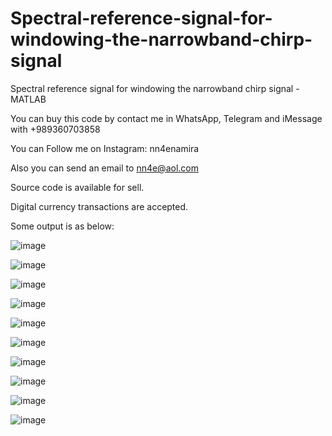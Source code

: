 # Spectral-reference-signal-for-windowing-the-narrowband-chirp-signal
Spectral reference signal for windowing the narrowband chirp signal - MATLAB

You can buy this code by contact me in WhatsApp, Telegram and iMessage with +989360703858

You can Follow me on Instagram: nn4enamira

Also you can send an email to nn4e@aol.com

Source code is available for sell.

Digital currency transactions are accepted.

Some output is as below:

![image](https://github.com/user-attachments/assets/06381b9c-9426-4bd4-80a8-6dff67e59035)

![image](https://github.com/user-attachments/assets/46ce4bf0-860a-44cc-973e-f97d66284304)

![image](https://github.com/user-attachments/assets/ac86a5cb-e438-4cf4-91ab-0484c7dbad6e)

![image](https://github.com/user-attachments/assets/75e6eab1-f99e-43be-87b6-70019048b32f)

![image](https://github.com/user-attachments/assets/2c33cc6b-e53e-4abc-bc19-09fd15cbd917)

![image](https://github.com/user-attachments/assets/7f1d803c-2655-4bcd-b7b1-66ccb0149c78)

![image](https://github.com/user-attachments/assets/54d574be-9d2b-448d-899d-1a18977ca982)

![image](https://github.com/user-attachments/assets/664b64c8-13a5-4f71-8af1-eeb6a38f035d)

![image](https://github.com/user-attachments/assets/5019093c-f104-4453-97f9-0f4e11934df6)

![image](https://github.com/user-attachments/assets/69fdf94a-ce05-4d81-808f-8f9314d2fbc5)











